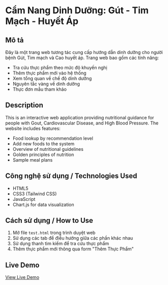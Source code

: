 # Cẩm Nang Dinh Dưỡng: Gút - Tim Mạch - Huyết Áp

## Mô tả
Đây là một trang web tương tác cung cấp hướng dẫn dinh dưỡng cho người bệnh Gút, Tim mạch và Cao huyết áp. Trang web bao gồm các tính năng:
- Tra cứu thực phẩm theo mức độ khuyến nghị
- Thêm thực phẩm mới vào hệ thống
- Xem tổng quan về chế độ dinh dưỡng
- Nguyên tắc vàng về dinh dưỡng
- Thực đơn mẫu tham khảo

## Description
This is an interactive web application providing nutritional guidance for people with Gout, Cardiovascular Disease, and High Blood Pressure. The website includes features:
- Food lookup by recommendation level
- Add new foods to the system
- Overview of nutritional guidelines
- Golden principles of nutrition
- Sample meal plans

## Công nghệ sử dụng / Technologies Used
- HTML5
- CSS3 (Tailwind CSS)
- JavaScript
- Chart.js for data visualization

## Cách sử dụng / How to Use
1. Mở file `test.html` trong trình duyệt web
2. Sử dụng các tab để điều hướng giữa các phần khác nhau
3. Sử dụng thanh tìm kiếm để tra cứu thực phẩm
4. Thêm thực phẩm mới thông qua form "Thêm Thực Phẩm"

## Live Demo
[View Live Demo](https://your-username.github.io/WebforSK/) 